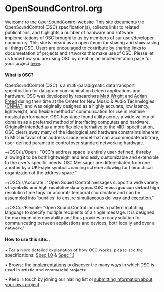 # OpenSoundControl.org

Welcome to the OpenSoundControl website!  This site documents the 
OpenSoundControl (OSC) specification(s), collects links to related 
publications, and highights a number of hardware and software implementations 
of OSC brought to us by members of our user/developer community.  This site 
is meant as an open forum for sharing and showcasing all things OSC. Users are 
encouraged to contribute by sharing links to documentation of projects and 
artworks that make use of OSC. Please let us know how you are using OSC
by creating an implementation page for your project [here](https://docs.google.com/forms/d/e/1FAIpQLSdnHHNzoZ2Qf_gFabpeuNDfAGOWCNMEknDKnDnexRLiUYv7bg/viewform).

#### What is OSC? ####
OpenSoundControl (OSC) is a multi-paradigmatic data transport specification 
for datagram communication beteen applications and hardware. OSC was developed by researchers 
[Matt Wright](https://music.stanford.edu/people/matt-wright) and [Adrian Freed](http://www.adrianfreed.com/) during their time at the Center for New Music & Audio Technologies ([CNMAT](https://cnmat.berkeley.edu)) and was originally designed as a highly accurate, 
low latency, lightweight, and flexible method of communication for use in realtime musical 
performance. OSC has since found utility across a wide variety of domains as a preferred method of interfacing computers and hardware. Originally intended as a more flexible alternative to the MIDI specification, OSC clears away many of 
the ideological and hardware constraints inherent to MIDI in favor of an address space model
that can accommodate arbitrary, user-defined parametric control over standard networking hardware.

~/OSC/is/Open : "OSC's address space is entirely user-defined, 
thereby allowing it to be both lightweight and endlessly customizable and
extensible to the user's specific needs.  OSC Messages are differentiated 
from one another by a URI-style symbolic naming scheme allowing for 
hierarchical organization of the address space."

~/OSC/is/Accurate : "Open Sound Control messages support a wide variety of
symbolic and high-resolution data types. OSC messages can embed high
resolution time tags for accurate temporal coordination and can be assembled 
into 'bundles' to ensure simultaneous delivery and execution."

~/OSC/is/Flexible: "Open Sound Control includes a pattern matching language
to specify multiple recipients of a single message.  It is designed for maximum
interoperability and thus provides a ready solution for communicating between 
applications and devices, both locally and over a network."

#### How to use this site... ####
• For a more detailed explanation of how OSC works, please see the specifications: [Spec_1.0](file:///~matt/OSC/spec-1_0.html) & [Spec_1.1](file:///~matt/OSC/spec-1_1.html) 

• Browse the [implementations](file:///~matt/OSC/page-list.html#implementations) to discover the many ways in which OSC is used in artistic and commercial projects.

• Keep in touch by joining our mailing list or [submitting information about your own project](https://docs.google.com/forms/d/e/1FAIpQLSdnHHNzoZ2Qf_gFabpeuNDfAGOWCNMEknDKnDnexRLiUYv7bg/viewform)

